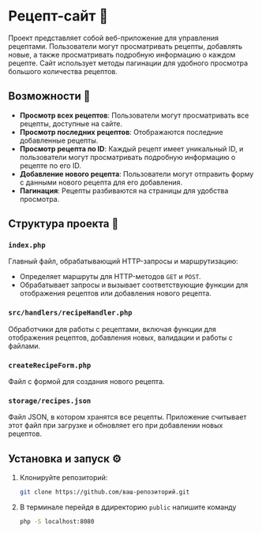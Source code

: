 # Рецепт-сайт 🍳

Проект представляет собой веб-приложение для управления рецептами. Пользователи могут просматривать рецепты, добавлять новые, а также просматривать подробную информацию о каждом рецепте. Сайт использует методы пагинации для удобного просмотра большого количества рецептов.

## Возможности 🚀

- **Просмотр всех рецептов**: Пользователи могут просматривать все рецепты, доступные на сайте.
- **Просмотр последних рецептов**: Отображаются последние добавленные рецепты.
- **Просмотр рецепта по ID**: Каждый рецепт имеет уникальный ID, и пользователи могут просматривать подробную информацию о рецепте по его ID.
- **Добавление нового рецепта**: Пользователи могут отправить форму с данными нового рецепта для его добавления.
- **Пагинация**: Рецепты разбиваются на страницы для удобства просмотра.

## Структура проекта 📂

### `index.php`

Главный файл, обрабатывающий HTTP-запросы и маршрутизацию:
- Определяет маршруты для HTTP-методов `GET` и `POST`.
- Обрабатывает запросы и вызывает соответствующие функции для отображения рецептов или добавления нового рецепта.

### `src/handlers/recipeHandler.php`

Обработчики для работы с рецептами, включая функции для отображения рецептов, добавления новых, валидации и работы с файлами.

### `createRecipeForm.php`

Файл с формой для создания нового рецепта.

### `storage/recipes.json`

Файл JSON, в котором хранятся все рецепты. Приложение считывает этот файл при загрузке и обновляет его при добавлении новых рецептов.

## Установка и запуск ⚙️

1. Клонируйте репозиторий:
   ```bash
   git clone https://github.com/ваш-репозиторий.git

2. В терминале перейдя в ддиректорию `public` напишите команду
   ```bash
   php -S localhost:8080

